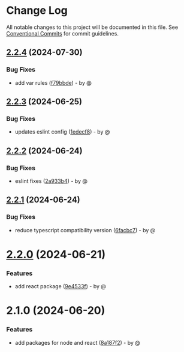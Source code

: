 # Change Log

All notable changes to this project will be documented in this file.
See [Conventional Commits](https://conventionalcommits.org) for commit guidelines.

## [2.2.4](https://github.com/RodrigoAngeloValentini/eslint-essentials/compare/@eslint-essentials/eslint-config-react-ts@2.2.3...@eslint-essentials/eslint-config-react-ts@2.2.4) (2024-07-30)

### Bug Fixes

* add var rules ([f79bbde](https://github.com/RodrigoAngeloValentini/eslint-essentials/commit/f79bbde2d8440ba0fb9da07976ecfae608983b6b)) - by @

## [2.2.3](https://github.com/RodrigoAngeloValentini/eslint-essentials/compare/@eslint-essentials/eslint-config-react-ts@2.2.2...@eslint-essentials/eslint-config-react-ts@2.2.3) (2024-06-25)

### Bug Fixes

* updates eslint config ([1edecf8](https://github.com/RodrigoAngeloValentini/eslint-essentials/commit/1edecf84717b3c61b3d7dd0bd529dd4ab6d135c9)) - by @

## [2.2.2](https://github.com/RodrigoAngeloValentini/eslint-essentials/compare/@eslint-essentials/eslint-config-react-ts@2.2.1...@eslint-essentials/eslint-config-react-ts@2.2.2) (2024-06-24)

### Bug Fixes

* eslint fixes ([2a933b4](https://github.com/RodrigoAngeloValentini/eslint-essentials/commit/2a933b4341bba7d844b24a25363eb34fe8296f57)) - by @

## [2.2.1](https://github.com/RodrigoAngeloValentini/eslint-essentials/compare/@eslint-essentials/eslint-config-react-ts@2.2.0...@eslint-essentials/eslint-config-react-ts@2.2.1) (2024-06-24)

### Bug Fixes

* reduce typescript compatibility version ([6facbc7](https://github.com/RodrigoAngeloValentini/eslint-essentials/commit/6facbc76b053ad982f5d662a41c14dff8f7b8fff)) - by @

# [2.2.0](https://github.com/RodrigoAngeloValentini/eslint-essentials/compare/@eslint-essentials/eslint-config-react-ts@2.1.0...@eslint-essentials/eslint-config-react-ts@2.2.0) (2024-06-21)

### Features

* add react package ([9e4533f](https://github.com/RodrigoAngeloValentini/eslint-essentials/commit/9e4533f91b21271aabf7a4a57893ba094b194064)) - by @

# 2.1.0 (2024-06-20)

### Features

* add packages for node and react ([8a187f2](https://github.com/RodrigoAngeloValentini/eslint-essentials/commit/8a187f2ec5cb8888011bc655f6ff4839a2b173a8)) - by @
